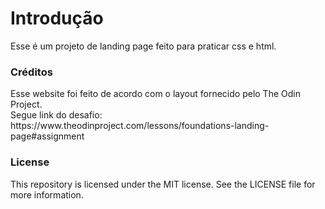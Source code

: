 <h1>Introdução</h1>
Esse é um projeto de landing page feito para praticar css e html.

<h3>Créditos</h3>
Esse website foi feito de acordo com o layout fornecido pelo The Odin Project.<br>
Segue link do desafio: https://www.theodinproject.com/lessons/foundations-landing-page#assignment <br>

<h3>License</h3>
This repository is licensed under the MIT license. See the LICENSE file for more information.
